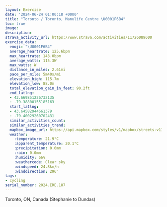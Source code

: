```yaml
---
layout: Exercise
date: '2024-06-24 01:00:18 +0000'
title: "Toronto / Toronto, Manulife Centre \U0001F6B4"
toc: true
image:
description:
strava_activity_url: https://www.strava.com/activities/11726089600
exercise_data:
  emoji: "\U0001F6B4"
  average_heartrate: 125.6bpm
  max_heartrate: 143.0bpm
  average_watts: 115.3W
  max_watts: W
  distance_in_miles: 2.61mi
  pace_per_mile: 5m40s/mi
  elevation_high: 115.7m
  elevation_low: 88.0m
  total_elevation_gain_in_feet: 90.2ft
  end_latlng:
  - 43.669851226732135
  - -79.38800155185163
  start_latlng:
  - 43.64582944661379
  - -79.40029260702431
  similar_activities_count:
  similar_activities_trend:
  mapbox_image_url: https://api.mapbox.com/styles/v1/mapbox/streets-v11/static/path-5+787af2-1.0(urkiGltrcNk%40sEC%5DuAoL%7BB_QIa%40CGGA%5DD%5BHwBz%40E%3FaD%7C%40K%3FICIQQcAu%40cG%5BwCm%40%5EkCx%40%7B%40ZQJIR%3FPR%60BBj%40AHGLUN%7DNlEu%5BxJm%40VWNKN%5Dp%40UT_%40Tk%40RcRvF%7BBv%40wElAmEvAaI%60CoAb%40SDQAMMKg%40gDuX_Fs%5E),pin-s-s+e5b22e(-79.39927,43.64603),pin-s-f+89ae00(-79.39025999999997,43.669500000000006)/auto/800x800?access_token=pk.eyJ1Ijoiam9zaGJlY2ttYW4iLCJhIjoiY205eWR2aDd1MWZ6djJrbXc4a3M0bWZleiJ9.XiG9OWkNcZk2QzjJbxLB4A
  weather:
    :temperature: 21.9°C
    :apparent_temperature: 20.1°C
    :precipitation: 0.0mm
    :rain: 0.0mm
    :humidity: 66%
    :weathercode: Clear sky
    :windspeed: 24.8km/h
    :winddirection: 296°
tags:
- cycling
serial_number: 2024.ERE.187
---
```

Toronto, ON, Canada (Stephanie to Dundas)
